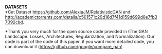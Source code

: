 **DATASETS**  
*Cat Dataset https://github.com/AlexiaJM/RelativisticGAN and http://academictorrents.com/details/c501571c29d16d7f41d159d699d0e7fb37092cbd.

*Thank you very much for the open source code provided in (The GAN Landscape: Losses, Architectures, Regularization, and Normalization). Our code is part of the code of this paper, if you want more detailed code, you can download it (https://github.com/google/compare_gan).
